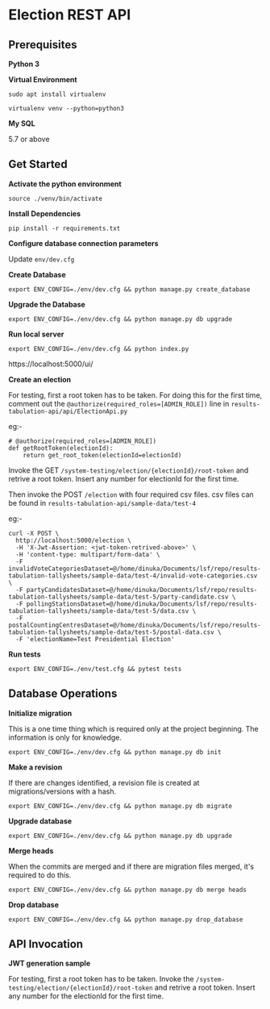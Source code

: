 # Election REST API

## Prerequisites

**Python 3**

**Virtual Environment**

`sudo apt install virtualenv`

`virtualenv venv --python=python3`

**My SQL**

5.7 or above

## Get Started

**Activate the python environment**

`source ./venv/bin/activate`

**Install Dependencies**

`pip install -r requirements.txt`

**Configure database connection parameters**

Update `env/dev.cfg`

**Create Database**

`export ENV_CONFIG=./env/dev.cfg && python manage.py create_database`

**Upgrade the Database**

`export ENV_CONFIG=./env/dev.cfg && python manage.py db upgrade`

**Run local server**

`export ENV_CONFIG=./env/dev.cfg && python index.py`

https://localhost:5000/ui/

**Create an election**

For testing, first a root token has to be taken. For doing this for the first time, comment out the `@authorize(required_roles=[ADMIN_ROLE])` line in `results-tabulation-api/api/ElectionApi.py`

eg:-

```
# @authorize(required_roles=[ADMIN_ROLE])
def getRootToken(electionId):
    return get_root_token(electionId=electionId)
```

Invoke the GET `/system-testing/election/{electionId}/root-token` and retrive a root token. Insert any number for electionId for the first time.

Then invoke the POST `/election` with four required csv files. csv files can be found in `results-tabulation-api/sample-data/test-4`

eg:-

```
curl -X POST \
  http://localhost:5000/election \
  -H 'X-Jwt-Assertion: <jwt-token-retrived-above>' \
  -H 'content-type: multipart/form-data' \
  -F invalidVoteCategoriesDataset=@/home/dinuka/Documents/lsf/repo/results-tabulation-tallysheets/sample-data/test-4/invalid-vote-categories.csv \
  -F partyCandidatesDataset=@/home/dinuka/Documents/lsf/repo/results-tabulation-tallysheets/sample-data/test-5/party-candidate.csv \
  -F pollingStationsDataset=@/home/dinuka/Documents/lsf/repo/results-tabulation-tallysheets/sample-data/test-5/data.csv \
  -F postalCountingCentresDataset=@/home/dinuka/Documents/lsf/repo/results-tabulation-tallysheets/sample-data/test-5/postal-data.csv \
  -F 'electionName=Test Presidential Election'
```

**Run tests**

`export ENV_CONFIG=./env/test.cfg && pytest tests`

## Database Operations

**Initialize migration**

This is a one time thing which is required only at the project beginning. The information is only for knowledge.

`export ENV_CONFIG=./env/dev.cfg && python manage.py db init`

**Make a revision**

If there are changes identified, a revision file is created at migrations/versions with a hash.

`export ENV_CONFIG=./env/dev.cfg && python manage.py db migrate`

**Upgrade database**

`export ENV_CONFIG=./env/dev.cfg && python manage.py db upgrade`

**Merge heads**

When the commits are merged and if there are migration files merged, it's required to do this.

`export ENV_CONFIG=./env/dev.cfg && python manage.py db merge heads`

**Drop database**

`export ENV_CONFIG=./env/dev.cfg && python manage.py drop_database`

## API Invocation ##

**JWT generation sample**

For testing, first a root token has to be taken. 
Invoke the `/system-testing/election/{electionId}/root-token` and retrive a root token. Insert any number for the electionId for the first time.

